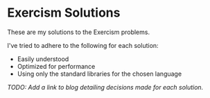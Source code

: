 # Exercism Solutions

These are my solutions to the Exercism problems.

I've tried to adhere to the following for each solution:

- Easily understood
- Optimized for performance
- Using only the standard libraries for the chosen language

*TODO: Add a link to blog detailing decisions made for each solution.*